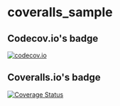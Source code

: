 # coveralls_sample


## Codecov.io's badge

[![codecov.io](https://codecov.io/github/miyakogi/coveralls_sample/coverage.svg?branch=master)](https://codecov.io/github/miyakogi/coveralls_sample?branch=master)

## Coveralls.io's badge

[![Coverage Status](https://coveralls.io/repos/github/miyakogi/coveralls_sample/badge.svg?branch=master)](https://coveralls.io/github/miyakogi/coveralls_sample?branch=master)
